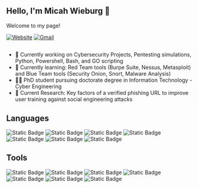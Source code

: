 ## Hello, I'm Micah Wieburg 👋

Welcome to my page!

<a href="https://www.micahwieburg.com"><img src="https://camo.githubusercontent.com/604b704264bed9c160624111c00a43928d50defe37a2e996fac868325a9e5c76/68747470733a2f2f696d672e736869656c64732e696f2f62616467652f4d79253230576562736974652d626c75653f7374796c653d666f722d7468652d6261646765266c6f676f3d66697265666f78266c6f676f436f6c6f723d7768697465" alt="Website"></a>
<a href="mailto:mwieburg@gmail.com"><img src="https://camo.githubusercontent.com/8e32e6b28cecf19c9086eb4b57bd2186beec1dd809ec942ee69ba0d07acbd247/68747470733a2f2f696d672e736869656c64732e696f2f62616467652f474d41494c2d77686974653f7374796c653d666f722d7468652d6261646765266c6f676f3d676d61696c" alt="Gmail"></a>
## 
- 🔭 Currently working on Cybersecurity Projects, Pentesting simulations, Python, Powershell, Bash, and GO scripting
- 📖 Currently learning: Red Team tools (Burpe Suite, Nessus, Metasploit) and Blue Team tools (Security Onion, Snort, Malware Analysis)
- 👨‍🎓 PhD student pursuing doctorate degree in Information Technology - Cyber Engineering
- 🏫 Current Research: Key factors of a verified phishing URL to improve user training against social engineering attacks
## Languages
![Static Badge](https://img.shields.io/badge/Python-blue?style=flat&logo=python&logoColor=yellow)
![Static Badge](https://img.shields.io/badge/Powershell-purple?style=flat&logo=powershell&logoColor=yellow)
![Static Badge](https://img.shields.io/badge/Bash-green?style=flat&logo=bash&logoColor=yellow)
![Static Badge](https://img.shields.io/badge/C%2B%2B-orange?style=flat&logo=c%2B%2B&logoColor=white)
![Static Badge](https://img.shields.io/badge/C%23-red?style=flat&logo=.net&logoColor=white)
![Static Badge](https://img.shields.io/badge/C-limegreen?style=flat&logo=c&logoColor=white)
![Static Badge](https://img.shields.io/badge/SQL-teal?style=flat&logo=microsoft&logoColor=white)
## Tools
![Static Badge](https://img.shields.io/badge/Snort-lightblue?style=flat&logo=snort&logoColor=black)
![Static Badge](https://img.shields.io/badge/Wireshark-red?style=flat&logo=wireshark&logoColor=white)
![Static Badge](https://img.shields.io/badge/Burp%20Suite-navy?style=flat&logo=burpsuite&logoColor=white)
![Static Badge](https://img.shields.io/badge/Kali%20Linux-grey?style=flat&logo=kalilinux&logoColor=white)
![Static Badge](https://img.shields.io/badge/pfSense-purple?style=flat&logo=pfsense&logoColor=white)
![Static Badge](https://img.shields.io/badge/Splunk-gold?style=flat&logo=splunk&logoColor=black)
![Static Badge](https://img.shields.io/badge/NMap-darkgreen?style=flat&logo=nmap&logoColor=black)

<!--
**mwieburg/mwieburg** is a ✨ _special_ ✨ repository because its `README.md` (this file) appears on your GitHub profile.

Here are some ideas to get you started:


- 🌱 I’m currently learning ...
- 👯 I’m looking to collaborate on ...
- 🤔 I’m looking for help with ...
- 💬 Ask me about ...
- 📫 How to reach me: ...
- 😄 Pronouns: ...
- ⚡ Fun fact: ...
-->
